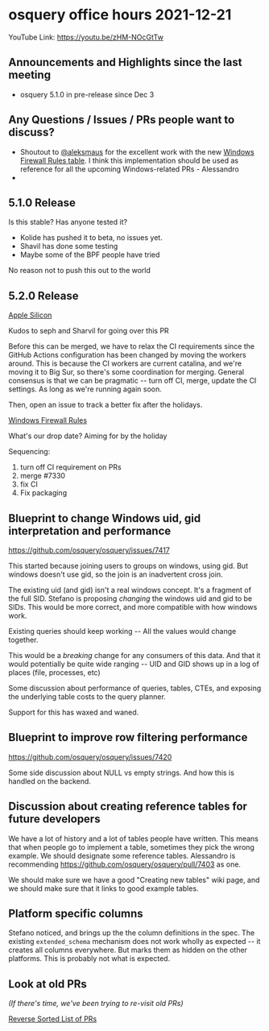 # osquery office hours 2021-12-21

YouTube Link: https://youtu.be/zHM-NOcGtTw

## Announcements and Highlights since the last meeting

* osquery 5.1.0 in pre-release since Dec 3

## Any Questions / Issues / PRs people want to discuss?

 * Shoutout to [@aleksmaus](https://github.com/aleksmaus) for the excellent work with the new [Windows Firewall Rules table](https://github.com/osquery/osquery/pull/7403). I think this implementation should be used as reference for all the upcoming Windows-related PRs - Alessandro
 * 

## 5.1.0 Release

Is this stable? Has anyone tested it?

* Kolide has pushed it to beta, no issues yet.
* Shavil has done some testing
* Maybe some of the BPF people have tried

No reason not to push this out to the world

## 5.2.0 Release

[Apple Silicon](https://github.com/osquery/osquery/pull/7330) 

Kudos to seph and Sharvil for going over this PR

Before this can be merged, we have to relax the CI requirements since the GitHub Actions configuration has been changed by moving the workers around. This is because the CI workers are current catalina, and we're moving it to Big Sur, so there's some coordination for merging. General consensus is that we can be pragmatic -- turn off CI, merge, update the CI settings. As long as we're running again soon.

Then, open an issue to track a better fix after the holidays.

[Windows Firewall Rules](https://github.com/osquery/osquery/pull/7403)

What's our drop date? Aiming for by the holiday

Sequencing:
1. turn off CI requirement on PRs
2. merge #7330
3. fix CI
4. Fix packaging

## Blueprint to change Windows uid, gid interpretation and performance

https://github.com/osquery/osquery/issues/7417

This started because joining users to groups on windows, using gid. But windows doesn't use gid, so the join is an inadvertent cross join. 

The existing uid (and gid) isn't a real windows concept. It's a fragment of the full SID. Stefano is proposing _changing_ the windows uid and gid to be SIDs. This would be more correct, and more compatible with how windows work.

Existing queries should keep working -- All the values would change together. 

This would be a _breaking_ change for any consumers of this data. And that it would potentially be quite wide ranging -- UID and GID shows up in a log of places (file, processes, etc)

Some discussion about performance of queries, tables, CTEs, and exposing the underlying table costs to the query planner. 

Support for this has waxed and waned. 

## Blueprint to improve row filtering performance
https://github.com/osquery/osquery/issues/7420

Some side discussion about NULL vs empty strings. And how this is handled on the backend. 

## Discussion about creating reference tables for future developers

We have a lot of history and a lot of tables people have written. This means that when people go to implement a table, sometimes they pick the wrong example. We should designate some reference tables. Alessandro is recommending https://github.com/osquery/osquery/pull/7403 as one. 

We should make sure we have a good "Creating new tables" wiki page, and we should make sure that it links to good example tables. 

## Platform specific columns

Stefano noticed, and brings up the the column definitions in the spec. The existing `extended_schema` mechanism does not work wholly as expected -- it creates all columns everywhere. But marks them as hidden on the other platforms. This is probably not what is expected.

## Look at old PRs 

_(If there's time, we've been trying to re-visit old PRs)_

[Reverse Sorted List of PRs](https://github.com/osquery/osquery/pulls?q=is%3Apr+is%3Aopen+sort%3Acreated-asc)
